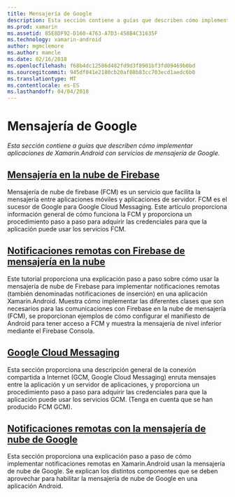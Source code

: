 ```yaml
---
title: Mensajería de Google
description: Esta sección contiene a guías que describen cómo implementar aplicaciones de Xamarin.Android con servicios de mensajería de Google.
ms.prod: xamarin
ms.assetid: 85E8DF92-D160-4763-A7D3-458B4C31635F
ms.technology: xamarin-android
author: mgmclemore
ms.author: mamcle
ms.date: 02/16/2018
ms.openlocfilehash: f68b4dc12586d482fd9d3f8901bf3fd09469b0bd
ms.sourcegitcommit: 945df041e2180cb20af08b83cc703ecd1aedc6b0
ms.translationtype: MT
ms.contentlocale: es-ES
ms.lasthandoff: 04/04/2018
---
```

# <a name="google-messaging"></a>Mensajería de Google

_Esta sección contiene a guías que describen cómo implementar aplicaciones de Xamarin.Android con servicios de mensajería de Google._

## <a name="firebase-cloud-messagingfirebase-cloud-messagingmd"></a>[Mensajería en la nube de Firebase](firebase-cloud-messaging.md)

Mensajería de nube de firebase (FCM) es un servicio que facilita la mensajería entre aplicaciones móviles y aplicaciones de servidor. FCM es el sucesor de Google para Google Cloud Messaging. Este artículo proporciona información general de cómo funciona la FCM y proporciona un procedimiento paso a paso para adquirir las credenciales para que la aplicación puede usar los servicios FCM.

## <a name="remote-notifications-with-firebase-cloud-messagingremote-notifications-with-fcmmd"></a>[Notificaciones remotas con Firebase de mensajería en la nube](remote-notifications-with-fcm.md)

Este tutorial proporciona una explicación paso a paso sobre cómo usar la mensajería de nube de Firebase para implementar notificaciones remotas (también denominadas notificaciones de inserción) en una aplicación Xamarin.Android. Muestra cómo implementar las diferentes clases que son necesarios para las comunicaciones con Firebase en la nube de mensajería (FCM), se proporcionan ejemplos de cómo configurar el manifiesto de Android para tener acceso a FCM y muestra la mensajería de nivel inferior mediante el Firebase Consola.

## <a name="google-cloud-messaginggoogle-cloud-messagingmd"></a>[Google Cloud Messaging](google-cloud-messaging.md)

Esta sección proporciona una descripción general de la conexión compartida a Internet (GCM, Google Cloud Messaging) enruta mensajes entre la aplicación y un servidor de aplicaciones, y proporciona un procedimiento paso a paso para adquirir las credenciales para que la aplicación puede usar los servicios GCM. (Tenga en cuenta que se han producido FCM GCM).

## <a name="remote-notifications-with-google-cloud-messagingremote-notifications-with-gcmmd"></a>[Notificaciones remotas con la mensajería de nube de Google](remote-notifications-with-gcm.md)

Esta sección proporciona una explicación paso a paso de cómo implementar notificaciones remotas en Xamarin.Android usan la mensajería de nube de Google.
Se explican los distintos componentes que se deben aprovechar para habilitar la mensajería de nube de Google en una aplicación Android.



